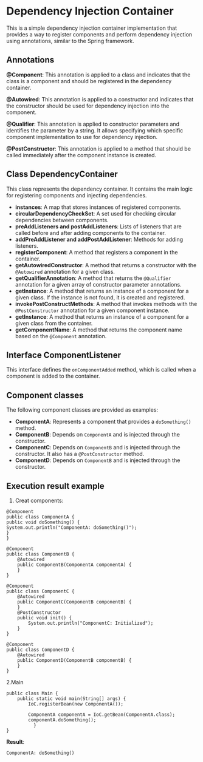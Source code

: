 # Dependency Injection Container

This is a simple dependency injection container implementation that provides a way to register components and perform dependency injection using annotations, similar to the Spring framework.

## Annotations

**@Component**: This annotation is applied to a class and indicates that the class is a component and should be registered in the dependency container.

**@Autowired**: This annotation is applied to a constructor and indicates that the constructor should be used for dependency injection into the component.

**@Qualifier**: This annotation is applied to constructor parameters and identifies the parameter by a string. It allows specifying which specific component implementation to use for dependency injection.

**@PostConstructor**: This annotation is applied to a method that should be called immediately after the component instance is created.

## Class DependencyContainer

This class represents the dependency container. It contains the main logic for registering components and injecting dependencies.

- **instances**: A map that stores instances of registered components.
- **circularDependencyCheckSet**: A set used for checking circular dependencies between components.
- **preAddListeners and postAddListeners**: Lists of listeners that are called before and after adding components to the container.
- **addPreAddListener and addPostAddListener**: Methods for adding listeners.
- **registerComponent**: A method that registers a component in the container.
- **getAutowiredConstructor**: A method that returns a constructor with the `@Autowired` annotation for a given class.
- **getQualifierAnnotation**: A method that returns the `@Qualifier` annotation for a given array of constructor parameter annotations.
- **getInstance**: A method that returns an instance of a component for a given class. If the instance is not found, it is created and registered.
- **invokePostConstructMethods**: A method that invokes methods with the `@PostConstructor` annotation for a given component instance.
- **getInstance**: A method that returns an instance of a component for a given class from the container.
- **getComponentName**: A method that returns the component name based on the `@Component` annotation.

## Interface ComponentListener

This interface defines the `onComponentAdded` method, which is called when a component is added to the container.

## Component classes

The following component classes are provided as examples:

- **ComponentA**: Represents a component that provides a `doSomething()` method.
- **ComponentB**: Depends on `ComponentA` and is injected through the constructor.
- **ComponentC**: Depends on `ComponentB` and is injected through the constructor. It also has a `@PostConstructor` method.
- **ComponentD**: Depends on `ComponentB` and is injected through the constructor.

## Execution result example

1. Creat components:

```
@Component
public class ComponentA {
public void doSomething() {
System.out.println("ComponentA: doSomething()");
}
}
```
```
@Component
public class ComponentB {
    @Autowired
    public ComponentB(ComponentA componentA) {
    }
}
```
```
@Component
public class ComponentC {
    @Autowired
    public ComponentC(ComponentB componentB) {
    }
    @PostConstructor
    public void init() {
        System.out.println("ComponentC: Initialized");
    }
}
```
```
@Component
public class ComponentD {
    @Autowired
    public ComponentD(ComponentB componentB) {
    }
}
```

2.Main

```
public class Main {
    public static void main(String[] args) {
        IoC.registerBean(new ComponentA());

        ComponentA componentA = IoC.getBean(ComponentA.class);
        componentA.doSomething();
          }
}
``` 

**Result**:

```
ComponentA: doSomething()
```
